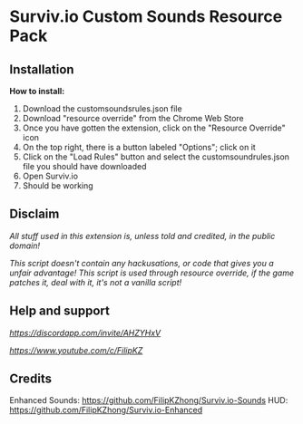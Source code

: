 # Surviv.io Custom Sounds Resource Pack

## Installation
**How to install:**

1. Download the customsoundsrules.json file
3. Download "resource override" from the Chrome Web Store
4. Once you have gotten the extension, click on the "Resource Override" icon 
5. On the top right, there is a button labeled "Options"; click on it 
6. Click on the "Load Rules" button and select the customsoundrules.json file you should have downloaded
7. Open Surviv.io
8. Should be working

## Disclaim

*All stuff used in this extension is, unless told and credited, in the public domain!*

*This script doesn't contain any hackusations, or code that gives you a unfair advantage!
This script is used through resource override, if the game patches it, deal with it, it's not a vanilla script!*

## Help and support
*https://discordapp.com/invite/AHZYHxV*

*https://www.youtube.com/c/FilipKZ*

## Credits

Enhanced Sounds: https://github.com/FilipKZhong/Surviv.io-Sounds
HUD: https://github.com/FilipKZhong/Surviv.io-Enhanced
